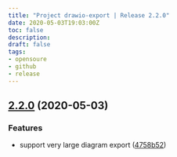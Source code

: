 ```yaml
---
title: "Project drawio-export | Release 2.2.0"
date: 2020-05-03T19:03:00Z
toc: false
description: 
draft: false
tags:
- opensoure
- github
- release
---
```

## [2.2.0](http://github.com/rlespinasse/drawio-export/compare/2.1.0...2.2.0) (2020-05-03)


### Features

* support very large diagram export ([4758b52](http://github.com/rlespinasse/drawio-export/commit/4758b52db581890cae122c5c9901650c69e46273))



